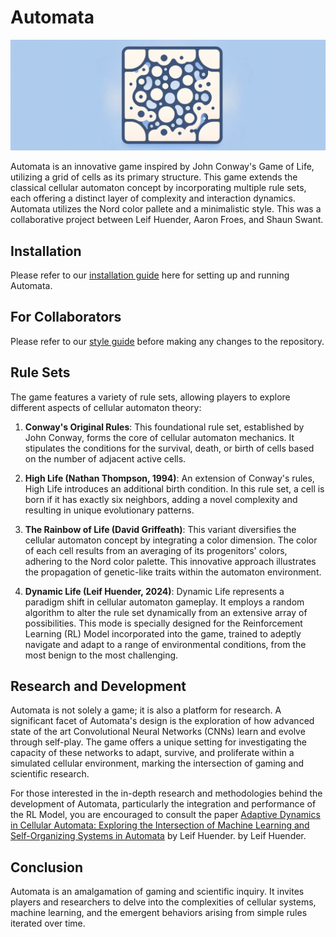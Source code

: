 # Automata

![Automata Header](docs/images/AutomataLogo.png)

Automata is an innovative game inspired by John Conway's Game of Life, utilizing a grid of cells as its primary structure. This game extends the classical cellular automaton concept by incorporating multiple rule sets, each offering a distinct layer of complexity and interaction dynamics. Automata utilizes the Nord color pallete and a minimalistic style. This was a collaborative project between Leif Huender, Aaron Froes, and Shaun Swant.

## Installation

Please refer to our [installation guide](docs/architecture/installation/installation.md) here for setting up and running Automata.

## For Collaborators

Please refer to our [style guide](docs/styleGuide/styleGuide.md) before making any changes to the repository.

## Rule Sets

The game features a variety of rule sets, allowing players to explore different aspects of cellular automaton theory:

1. **Conway's Original Rules**: This foundational rule set, established by John Conway, forms the core of cellular automaton mechanics. It stipulates the conditions for the survival, death, or birth of cells based on the number of adjacent active cells.

2. **High Life (Nathan Thompson, 1994)**: An extension of Conway's rules, High Life introduces an additional birth condition. In this rule set, a cell is born if it has exactly six neighbors, adding a novel complexity and resulting in unique evolutionary patterns.

3. **The Rainbow of Life (David Griffeath)**: This variant diversifies the cellular automaton concept by integrating a color dimension. The color of each cell results from an averaging of its progenitors' colors, adhering to the Nord color palette. This innovative approach illustrates the propagation of genetic-like traits within the automaton environment.

4. **Dynamic Life (Leif Huender, 2024)**: Dynamic Life represents a paradigm shift in cellular automaton gameplay. It employs a random algorithm to alter the rule set dynamically from an extensive array of possibilities. This mode is specially designed for the Reinforcement Learning (RL) Model incorporated into the game, trained to adeptly navigate and adapt to a range of environmental conditions, from the most benign to the most challenging.

## Research and Development

Automata is not solely a game; it is also a platform for research. A significant facet of Automata's design is the exploration of how advanced state of the art Convolutional Neural Networks (CNNs) learn and evolve through self-play. The game offers a unique setting for investigating the capacity of these networks to adapt, survive, and proliferate within a simulated cellular environment, marking the intersection of gaming and scientific research.

For those interested in the in-depth research and methodologies behind the development of Automata, particularly the integration and performance of the RL Model, you are encouraged to consult the paper [Adaptive Dynamics in Cellular Automata: Exploring the Intersection of Machine Learning and Self-Organizing Systems in Automata](docs/papers/AdaptiveDynamicsinCellularAutomata/AdaptiveDynamicsinCellularAutomata.md) by Leif Huender.
 by Leif Huender.

## Conclusion

Automata is an amalgamation of gaming and scientific inquiry. It invites players and researchers to delve into the complexities of cellular systems, machine learning, and the emergent behaviors arising from simple rules iterated over time.
